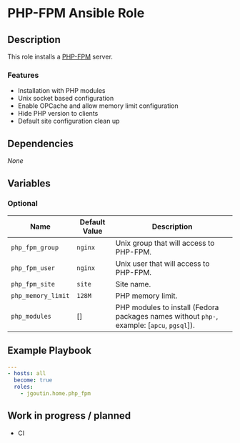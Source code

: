 # PHP-FPM Ansible Role

## Description

This role installs a [PHP-FPM](https://php-fpm.org) server.

### Features

* Installation with PHP modules
* Unix socket based configuration
* Enable OPCache and allow memory limit configuration
* Hide PHP version to clients
* Default site configuration clean up
    
## Dependencies

*None*

## Variables

### Optional

| Name           | Default Value | Description                        |
| -------------- | ------------- | -----------------------------------|
| `php_fpm_group`| `nginx` | Unix group that will access to PHP-FPM.
| `php_fpm_user`| `nginx` | Unix user that will access to PHP-FPM.
| `php_fpm_site`| `site` | Site name.
| `php_memory_limit`| `128M` | PHP memory limit.
| `php_modules`| [] | PHP modules to install (Fedora packages names without `php-`, example: [`apcu`, `pgsql`]).

## Example Playbook

```yaml
---
- hosts: all
  become: true
  roles:
    - jgoutin.home.php_fpm
```

## Work in progress / planned

* CI
